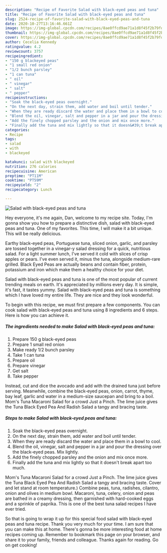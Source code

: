 ```yaml
---
description: "Recipe of Favorite Salad with black-eyed peas and tuna"
title: "Recipe of Favorite Salad with black-eyed peas and tuna"
slug: 2524-recipe-of-favorite-salad-with-black-eyed-peas-and-tuna
date: 2020-10-27T13:16:46.661Z
image: https://img-global.cpcdn.com/recipes/8ae0ffcd9ae71a1d8f45f2b79fdaf3aa/751x532cq70/salad-with-black-eyed-peas-and-tuna-recipe-main-photo.jpg
thumbnail: https://img-global.cpcdn.com/recipes/8ae0ffcd9ae71a1d8f45f2b79fdaf3aa/751x532cq70/salad-with-black-eyed-peas-and-tuna-recipe-main-photo.jpg
cover: https://img-global.cpcdn.com/recipes/8ae0ffcd9ae71a1d8f45f2b79fdaf3aa/751x532cq70/salad-with-black-eyed-peas-and-tuna-recipe-main-photo.jpg
author: Cecelia Kennedy
ratingvalue: 4.2
reviewcount: 3757
recipeingredient:
- "150 g blackeyed peas"
- "1 small red onion"
- "1/2 bunch parsley"
- "1 can tuna"
- " oil"
- " vinegar"
- " salt"
- " pepper"
recipeinstructions:
- "Soak the black-eyed peas overnight."
- "On the next day, strain them, add water and boil until tender."
- "When they are ready discard the water and place them in a bowl to cool."
- "Blend the oil, vinegar, salt and pepper in a jar and pour the dressing over the black-eyed peas. Mix lightly."
- "Add the finely chopped parsley and the onion and mix once more."
- "Finally add the tuna and mix lightly so that it doesn&#39;t break apart too much."
categories:
- Recipe
tags:
- salad
- with
- blackeyed

katakunci: salad with blackeyed 
nutrition: 276 calories
recipecuisine: American
preptime: "PT11M"
cooktime: "PT59M"
recipeyield: "2"
recipecategory: Lunch

---
```



![Salad with black-eyed peas and tuna](https://img-global.cpcdn.com/recipes/8ae0ffcd9ae71a1d8f45f2b79fdaf3aa/751x532cq70/salad-with-black-eyed-peas-and-tuna-recipe-main-photo.jpg)

Hey everyone, it's me again, Dan, welcome to my recipe site. Today, I'm gonna show you how to prepare a distinctive dish, salad with black-eyed peas and tuna. One of my favorites. This time, I will make it a bit unique. This will be really delicious.

Earthy black-eyed peas, Portuguese tuna, sliced onion, garlic, and parsley are tossed together in a vinegar-y salad dressing for a quick, nutritious salad. For a light summer lunch, I&#39;ve served it cold with slices of crisp apples or pears. I&#39;ve even served it, minus the tuna, alongside medium-rare grilled. Black Eyed Peas are actually beans and contain fiber, protein, potassium and iron which make them a healthy choice for your diet.

Salad with black-eyed peas and tuna is one of the most popular of current trending meals on earth. It's appreciated by millions every day. It is simple, it's fast, it tastes yummy. Salad with black-eyed peas and tuna is something which I have loved my entire life. They are nice and they look wonderful.


To begin with this recipe, we must first prepare a few components. You can cook salad with black-eyed peas and tuna using 8 ingredients and 6 steps. Here is how you can achieve it.

<!--inarticleads1-->

##### The ingredients needed to make Salad with black-eyed peas and tuna:

1. Prepare 150 g black-eyed peas
1. Prepare 1 small red onion
1. Make ready 1/2 bunch parsley
1. Take 1 can tuna
1. Prepare  oil
1. Prepare  vinegar
1. Get  salt
1. Take  pepper


Instead, cut and dice the avocado and add with the drained tuna just before serving. Meanwhile, combine the black-eyed peas, onion, carrot, thyme, bay leaf, garlic and water in a medium-size saucepan and bring to a boil. Mom&#39;s Tuna Macaroni Salad for a crowd Just a Pinch. The lime juice gives the Tuna Black Eyed Pea And Radish Salad a tangy and bracing taste. 

<!--inarticleads2-->

##### Steps to make Salad with black-eyed peas and tuna:

1. Soak the black-eyed peas overnight.
1. On the next day, strain them, add water and boil until tender.
1. When they are ready discard the water and place them in a bowl to cool.
1. Blend the oil, vinegar, salt and pepper in a jar and pour the dressing over the black-eyed peas. Mix lightly.
1. Add the finely chopped parsley and the onion and mix once more.
1. Finally add the tuna and mix lightly so that it doesn&#39;t break apart too much.


Mom&#39;s Tuna Macaroni Salad for a crowd Just a Pinch. The lime juice gives the Tuna Black Eyed Pea And Radish Salad a tangy and bracing taste. Cover and let stand at room temperature.) Combine peas, tuna, radishes, cilantro, onion and olives in medium bowl. Macaroni, tuna, celery, onion and peas are bathed in a creamy dressing, then garnished with hard-cooked eggs and a sprinkle of paprika. This is one of the best tuna salad recipes I have ever tried. 

So that is going to wrap it up for this special food salad with black-eyed peas and tuna recipe. Thank you very much for your time. I am sure that you can make this at home. There's gonna be more interesting food at home recipes coming up. Remember to bookmark this page on your browser, and share it to your family, friends and colleague. Thanks again for reading. Go on get cooking!
